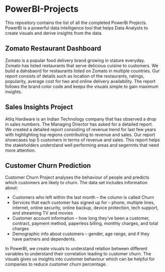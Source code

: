 # PowerBI-Projects
This repository contains the list of all the completed PowerBi Projects. PowerBI is a powerful data intelligence tool that helps Data Analysts to create visuals and derive insights from the data.

## Zomato Restaurant Dashboard
Zomato is a popular food delivery brand growing in stature everyday. Zomato has listed restaurants that serve delicious cuisine to customers. We build a dahsbaord for restaurants listed on Zomato in multiple countries. Our report consists of details such as location of the restaurants, ratings, popularity, average cost for two and online delivery availability. The report follows the brand color code and keeps the visuals simple to gain maximum insights.  

## Sales Insights Project
Atliq Hardware is an Indian Technology company that has observed a drop in sales numbers. The Managing Director has asked for a detailed report. We created a detailed report consisting of revenue trend for last few years with highlighting top regions contributing to revenue and sales. Our report showcases top 5 customers in terms of revenue and sales. This report helps the stakeholders understand well performing areas and segemnts that need more attention.

## Customer Churn Prediction
Customer Churn Project analyses the behaviour of people and predicts which customers are likely to churn. The data set includes information about:
- Customers who left within the last month – the column is called Churn
- Services that each customer has signed up for – phone, multiple lines, internet, online security, online backup, device protection, tech support, and streaming TV and movies
- Customer account information – how long they’ve been a customer, contract, payment method, paperless billing, monthly charges, and total charges
- Demographic info about customers – gender, age range, and if they have partners and dependents.

In PowerBI, we create visuals to understand relation between different variables to understand their correlation leading to customer churn. The visuals gives us insights into customer behaviour which can be helpful for companies to reduce customer churn percentage.
